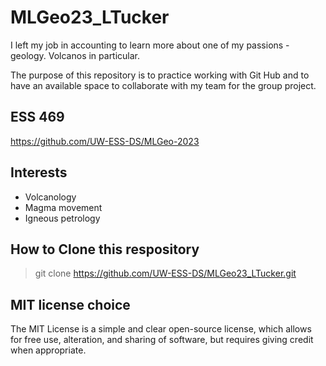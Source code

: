 # MLGeo23_LTucker
I left my job in accounting to learn more about one of my passions - geology.  Volcanos in particular.

The purpose of this repository is to practice working with Git Hub and to have an available space to collaborate with my team for the group project.

## ESS 469
https://github.com/UW-ESS-DS/MLGeo-2023
## Interests
 - Volcanology
 - Magma movement
 - Igneous petrology
## How to Clone this respository
> git clone https://github.com/UW-ESS-DS/MLGeo23_LTucker.git
## MIT license choice
The MIT License is a simple and clear open-source license, which allows for free use, alteration, and sharing of software, but requires giving credit when appropriate.

